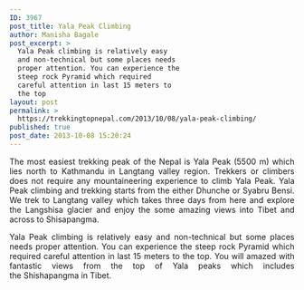 ```yaml
---
ID: 3967
post_title: Yala Peak Climbing
author: Manisha Bagale
post_excerpt: >
  Yala Peak climbing is relatively easy
  and non-technical but some places needs
  proper attention. You can experience the
  steep rock Pyramid which required
  careful attention in last 15 meters to
  the top
layout: post
permalink: >
  https://trekkingtopnepal.com/2013/10/08/yala-peak-climbing/
published: true
post_date: 2013-10-08 15:20:24
---
```

<p style="text-align: justify;">The most easiest trekking peak of the Nepal is Yala Peak (5500 m) which lies north to Kathmandu in Langtang valley region. Trekkers or climbers does not require any mountaineering experience to climb Yala Peak. Yala Peak climbing and trekking starts from the either Dhunche or Syabru Bensi. We trek to Langtang valley which takes three days from here and explore the Langshisa glacier and enjoy the some amazing views into Tibet and across to Shisapangma.</p>
<p style="text-align: justify;">Yala Peak climbing is relatively easy and non-technical but some places needs proper attention. You can experience the steep rock Pyramid which required careful attention in last 15 meters to the top. You will amazed with fantastic views from the top of Yala peaks which includes the Shishapangma in Tibet.</p>